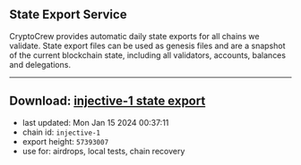 ## State Export Service
CryptoCrew provides automatic daily state exports for all chains we validate. State export files can be used as genesis files and are a snapshot of the current blockchain state, including all validators, accounts, balances and delegations.

---
**Download: [injective-1 state export](https://dl.ccvalidators.com/SERVICE/injective/injective-1_export_57393007.json)**
---

- last updated: Mon Jan 15 2024 00:37:11
- chain id: `injective-1`
- export height: `57393007`
- use for: airdrops, local tests, chain recovery
